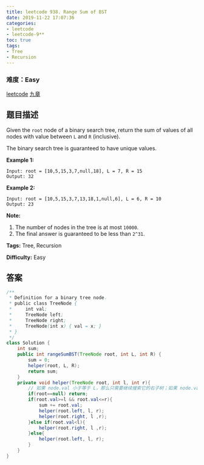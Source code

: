 ```yaml
---
title: leetcode 938. Range Sum of BST
date: 2019-11-22 17:07:36
categories:
- leetcode
- leetcode-9**
toc: true
tags:
- Tree
- Recursion
---
```

### 难度：Easy

<a href="https://leetcode.com/problems/range-sum-of-bst/">leetcode</a>
<a href="https://www.jiuzhang.com/solution/range-sum-of-bst/">九章</a>
## 题目描述
Given the `root` node of a binary search tree, return the sum of values of all
nodes with value between `L` and `R` (inclusive).

The binary search tree is guaranteed to have unique values.



**Example 1:**
        
    Input: root = [10,5,15,3,7,null,18], L = 7, R = 15
    Output: 32
    

**Example 2:**
        
    Input: root = [10,5,15,3,7,13,18,1,null,6], L = 6, R = 10
    Output: 23
    



**Note:**

  1. The number of nodes in the tree is at most `10000`.
  2. The final answer is guaranteed to be less than `2^31`.


**Tags:** Tree, Recursion

**Difficulty:** Easy
## 答案
<!--more-->
```java
/**
 * Definition for a binary tree node.
 * public class TreeNode {
 *     int val;
 *     TreeNode left;
 *     TreeNode right;
 *     TreeNode(int x) { val = x; }
 * }
 */
class Solution {
    int sum;
    public int rangeSumBST(TreeNode root, int L, int R) {
        sum = 0;
        helper(root, L, R);
        return sum;
    }
    private void helper(TreeNode root, int l, int r){
        // 如果 node.val 小于等于 L，那么只需要继续搜索它的右子树；如果 node.val 大于等于 R，那么只需要继续搜索它的左子树；如果 node.val 在区间 (L, R) 中，则需要搜索它的所有子树
        if(root==null) return;
        if(root.val>=l && root.val<=r){
            sum += root.val;
            helper(root.left, l, r);
            helper(root.right, l ,r);
        }else if(root.val<l){
            helper(root.right, l ,r);
        }else{
            helper(root.left, l, r);
        }        
    }
}
```
